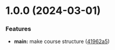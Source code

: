 # 1.0.0 (2024-03-01)


### Features

* **main:** make course structure ([41962a5](https://github.com/nsplugin-rudn/os-intro/commit/41962a53b17eaad3177f98b4c7656d004efd7986))



